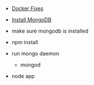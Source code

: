 * [Docker Fixes](https://www.evernote.com/shard/s557/nl/2147483647/2f1e4300-2ef1-4534-a0c0-ce824f053bb6/)
* [Install MongoDB](https://www.evernote.com/shard/s557/nl/2147483647/d3d477c4-fa9c-43de-8167-86eac44c801b/)

* make sure mongodb is installed
* npm install
* run mongo daemon
  * mongod
* node app
